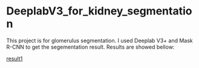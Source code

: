 # DeeplabV3_for_kidney_segmentation
This project is for glomerulus segmentation. I used Deeplab V3+ and Mask R-CNN to get the segementation result.
Results are showed bellow:

[result1](result/seed7_drop1000_idx01.png)
